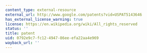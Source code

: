 ```yaml
---
content_type: external-resource
external_url: http://www.google.com/patents?vid=USPAT5143646
has_external_license_warning: true
license: https://en.wikipedia.org/wiki/All_rights_reserved
status: ''
title: patent
uid: 0792e9c7-fc12-4947-86ee-efa22aa4e969
wayback_url: ''
---
```

